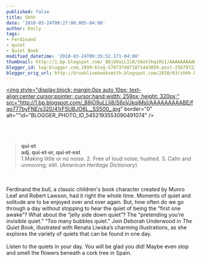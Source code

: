 ```yaml
---
published: false
title: Shhh
date: '2010-03-24T09:27:00.005-04:00'
author: Emily
tags:
- Ferdinand
- quiet
- Quiet Book
modified_datetime: '2010-03-24T09:35:52.171-04:00'
thumbnail: http://1.bp.blogspot.com/_88jO9uLLIi8/S6oVJkqiMsI/AAAAAAAAABE/fqo777byFNE/s72-c/41rFSUBJO6L._SS500_.jpg
blogger_id: tag:blogger.com,1999:blog-5767374071871443859.post-2567972204926475501
blogger_orig_url: http://brooklinebooksmith.blogspot.com/2010/03/shhh.html
---
```


<a onblur="try {parent.deselectBloggerImageGracefully();} catch(e) {}" href="http://1.bp.blogspot.com/_88jO9uLLIi8/S6oVJkqiMsI/AAAAAAAAABE/fqo777byFNE/s1600/41rFSUBJO6L._SS500_.jpg"><img style="display:block; margin:0px auto 10px; text-align:center;cursor:pointer; cursor:hand;width: 259px; height: 320px;" src="http://1.bp.blogspot.com/_88jO9uLLIi8/S6oVJkqiMsI/AAAAAAAAABE/fqo777byFNE/s320/41rFSUBJO6L._SS500_.jpg" border="0" alt=""id="BLOGGER_PHOTO_ID_5452193553090491074" /></a><br /><br /><br /><br /><blockquote style="font-weight: bold;">qui·et <br />adj. qui·et·er, qui·et·est<br /><span style="font-weight: normal;">1.Making little or no noise.  2. Free of loud noise; hushed.  3. Calm and unmoving; still. (</span><span style="font-style: italic; font-weight: normal;">American Heritage Dictionary</span><span style="font-weight: normal;">)</span></blockquote><br /><br />Ferdinand the bull, a classic children's book character created by Munro Leaf and Robert Lawson, had it right the whole time.  Moments of quiet and solitude are to be enjoyed over and over again.  But, how often do we go through a day without stopping to hear the quiet of being the “first one awake”?  What about the “jelly side down quiet”?  The “pretending you’re invisible quiet.”  “Too many bubbles quiet.”  Join Deborah Underwood in <span style="font-style: italic;">The Quiet Book</span>, illustrated with Renata Liwska’s charming illustrations, as she explores the variety of quiets that can be found in one day.<br /><br />Listen to the quiets in your day.  You will be glad you did!  Maybe even stop and smell the flowers beneath a cork tree in Spain.